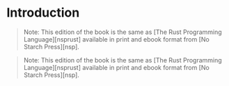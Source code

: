 # Introduction

> Note: This edition of the book is the same as [The Rust Programming
> Language][nsprust] available in print and ebook format from [No Starch
> Press][nsp].

> Note: This edition of the book is the same as [The Rust Programming
> Language][nsprust] available in print and ebook format from [No Starch
> Press][nsp].
